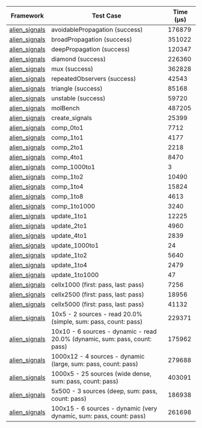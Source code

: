 | Framework | Test Case | Time (μs) |
| --- | --- | --- |
| [alien_signals](https://github.com/medz/alien-signals-dart) | avoidablePropagation (success) | 176879 |
| [alien_signals](https://github.com/medz/alien-signals-dart) | broadPropagation (success) | 351022 |
| [alien_signals](https://github.com/medz/alien-signals-dart) | deepPropagation (success) | 120347 |
| [alien_signals](https://github.com/medz/alien-signals-dart) | diamond (success) | 226360 |
| [alien_signals](https://github.com/medz/alien-signals-dart) | mux (success) | 362828 |
| [alien_signals](https://github.com/medz/alien-signals-dart) | repeatedObservers (success) | 42543 |
| [alien_signals](https://github.com/medz/alien-signals-dart) | triangle (success) | 85168 |
| [alien_signals](https://github.com/medz/alien-signals-dart) | unstable (success) | 59720 |
| [alien_signals](https://github.com/medz/alien-signals-dart) | molBench | 487205 |
| [alien_signals](https://github.com/medz/alien-signals-dart) | create_signals | 25399 |
| [alien_signals](https://github.com/medz/alien-signals-dart) | comp_0to1 | 7712 |
| [alien_signals](https://github.com/medz/alien-signals-dart) | comp_1to1 | 4177 |
| [alien_signals](https://github.com/medz/alien-signals-dart) | comp_2to1 | 2218 |
| [alien_signals](https://github.com/medz/alien-signals-dart) | comp_4to1 | 8470 |
| [alien_signals](https://github.com/medz/alien-signals-dart) | comp_1000to1 | 3 |
| [alien_signals](https://github.com/medz/alien-signals-dart) | comp_1to2 | 10490 |
| [alien_signals](https://github.com/medz/alien-signals-dart) | comp_1to4 | 15824 |
| [alien_signals](https://github.com/medz/alien-signals-dart) | comp_1to8 | 4613 |
| [alien_signals](https://github.com/medz/alien-signals-dart) | comp_1to1000 | 3240 |
| [alien_signals](https://github.com/medz/alien-signals-dart) | update_1to1 | 12225 |
| [alien_signals](https://github.com/medz/alien-signals-dart) | update_2to1 | 4960 |
| [alien_signals](https://github.com/medz/alien-signals-dart) | update_4to1 | 2839 |
| [alien_signals](https://github.com/medz/alien-signals-dart) | update_1000to1 | 24 |
| [alien_signals](https://github.com/medz/alien-signals-dart) | update_1to2 | 5640 |
| [alien_signals](https://github.com/medz/alien-signals-dart) | update_1to4 | 2479 |
| [alien_signals](https://github.com/medz/alien-signals-dart) | update_1to1000 | 47 |
| [alien_signals](https://github.com/medz/alien-signals-dart) | cellx1000 (first: pass, last: pass) | 7256 |
| [alien_signals](https://github.com/medz/alien-signals-dart) | cellx2500 (first: pass, last: pass) | 18956 |
| [alien_signals](https://github.com/medz/alien-signals-dart) | cellx5000 (first: pass, last: pass) | 41132 |
| [alien_signals](https://github.com/medz/alien-signals-dart) | 10x5 - 2 sources - read 20.0% (simple, sum: pass, count: pass) | 229371 |
| [alien_signals](https://github.com/medz/alien-signals-dart) | 10x10 - 6 sources - dynamic - read 20.0% (dynamic, sum: pass, count: pass) | 175962 |
| [alien_signals](https://github.com/medz/alien-signals-dart) | 1000x12 - 4 sources - dynamic (large, sum: pass, count: pass) | 279688 |
| [alien_signals](https://github.com/medz/alien-signals-dart) | 1000x5 - 25 sources (wide dense, sum: pass, count: pass) | 403091 |
| [alien_signals](https://github.com/medz/alien-signals-dart) | 5x500 - 3 sources (deep, sum: pass, count: pass) | 186938 |
| [alien_signals](https://github.com/medz/alien-signals-dart) | 100x15 - 6 sources - dynamic (very dynamic, sum: pass, count: pass) | 261698 |
